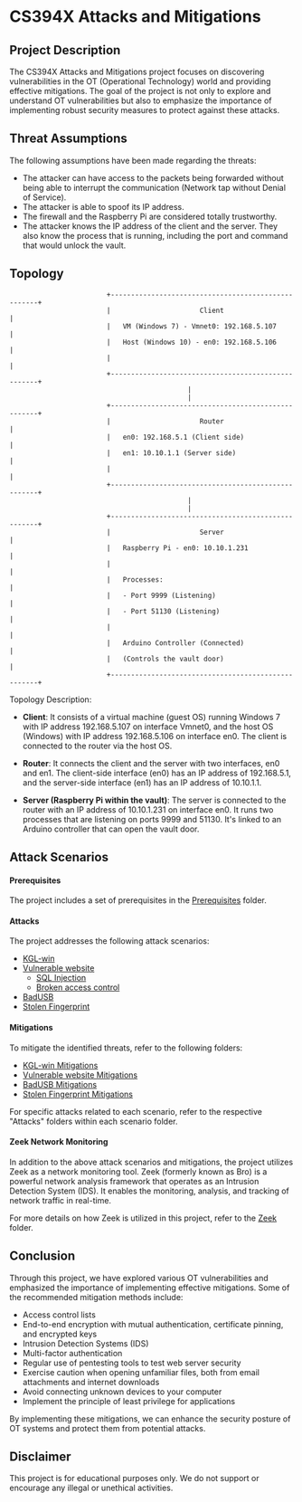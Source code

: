 # CS394X Attacks and Mitigations

## Project Description

The CS394X Attacks and Mitigations project focuses on discovering vulnerabilities in the OT (Operational Technology) world and providing effective mitigations. The goal of the project is not only to explore and understand OT vulnerabilities but also to emphasize the importance of implementing robust security measures to protect against these attacks.

## Threat Assumptions

The following assumptions have been made regarding the threats:

- The attacker can have access to the packets being forwarded without being able to interrupt the communication (Network tap without Denial of Service).
- The attacker is able to spoof its IP address.
- The firewall and the Raspberry Pi are considered totally trustworthy.
- The attacker knows the IP address of the client and the server. They also know the process that is running, including the port and command that would unlock the vault.

## Topology

```
                        +----------------------------------------------------+
                        |                      Client                        |
                        |   VM (Windows 7) - Vmnet0: 192.168.5.107           |
                        |   Host (Windows 10) - en0: 192.168.5.106           |
                        |                                                    |
                        +----------------------------------------------------+
                                            |                              
                                            |                              
                        +----------------------------------------------------+
                        |                      Router                        |
                        |   en0: 192.168.5.1 (Client side)                   |
                        |   en1: 10.10.1.1 (Server side)                     |
                        |                                                    |
                        +----------------------------------------------------+
                                            |                              
                                            |                              
                        +----------------------------------------------------+
                        |                      Server                        |
                        |   Raspberry Pi - en0: 10.10.1.231                  |
                        |                                                    |
                        |   Processes:                                       |
                        |   - Port 9999 (Listening)                          |
                        |   - Port 51130 (Listening)                         |
                        |                                                    |
                        |   Arduino Controller (Connected)                   |
                        |   (Controls the vault door)                        |
                        +----------------------------------------------------+
```


Topology Description:

- **Client**: It consists of a virtual machine (guest OS) running Windows 7 with IP address 192.168.5.107 on interface Vmnet0, and the host OS (Windows) with IP address 192.168.5.106 on interface en0. The client is connected to the router via the host OS.

- **Router**: It connects the client and the server with two interfaces, en0 and en1. The client-side interface (en0) has an IP address of 192.168.5.1, and the server-side interface (en1) has an IP address of 10.10.1.1.

- **Server (Raspberry Pi within the vault)**: The server is connected to the router with an IP address of 10.10.1.231 on interface en0. It runs two processes that are listening on ports 9999 and 51130. It's linked to an Arduino controller that can open the vault door.


## Attack Scenarios

#### Prerequisites

The project includes a set of prerequisites in the [Prerequisites](Prerequisites) folder.

#### Attacks

The project addresses the following attack scenarios:

- [KGL-win](KGL-win/Attacks)
- [Vulnerable website](Vulnerable-Website)
    - [SQL Injection](Vulnerable-Website/Attacks/SQL-Injection)
    - [Broken access control](Vulnerable-Website/Attacks/Broken-Access-Control)
- [BadUSB](BadUSB/Attacks)
- [Stolen Fingerprint](Stolen-Fingerprint/Attacks)

#### Mitigations

To mitigate the identified threats, refer to the following folders:

- [KGL-win Mitigations](KGL-win/Mitigations)
- [Vulnerable website Mitigations](Vulnerable-Website/Mitigations)
- [BadUSB Mitigations](BadUSB/Mitigations)
- [Stolen Fingerprint Mitigations](Stolen-Fingerprint/Mitigations)

For specific attacks related to each scenario, refer to the respective "Attacks" folders within each scenario folder.

#### Zeek Network Monitoring

In addition to the above attack scenarios and mitigations, the project utilizes Zeek as a network monitoring tool. Zeek (formerly known as Bro) is a powerful network analysis framework that operates as an Intrusion Detection System (IDS). It enables the monitoring, analysis, and tracking of network traffic in real-time.

For more details on how Zeek is utilized in this project, refer to the [Zeek](Zeek) folder.

## Conclusion

Through this project, we have explored various OT vulnerabilities and emphasized the importance of implementing effective mitigations. Some of the recommended mitigation methods include:

- Access control lists
- End-to-end encryption with mutual authentication, certificate pinning, and encrypted keys
- Intrusion Detection Systems (IDS)
- Multi-factor authentication
- Regular use of pentesting tools to test web server security
- Exercise caution when opening unfamiliar files, both from email attachments and internet downloads
- Avoid connecting unknown devices to your computer
- Implement the principle of least privilege for applications

By implementing these mitigations, we can enhance the security posture of OT systems and protect them from potential attacks.

## Disclaimer

This project is for educational purposes only. We do not support or encourage any illegal or unethical activities.